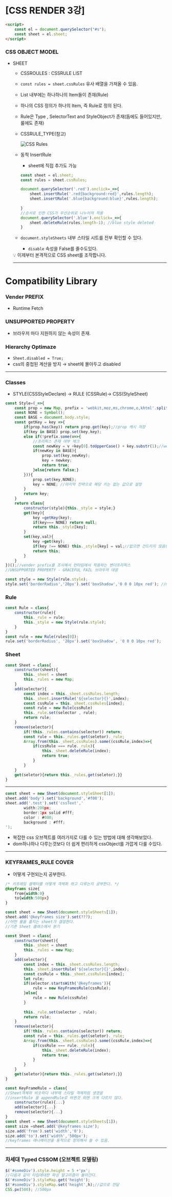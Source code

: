 # [CSS RENDER 3강]

```html
<script>
	const el = document.querySelector("#s");
	const sheet = el.sheet;
</script>
```

### CSS OBJECT MODEL

- SHEET
    - CSSROULES : CSSRULE LIST
    - `const rules = sheet.cssRules`  유사 배열을 가져올 수 있음.
    - List 내부에는 하나하나의 Item들이 존재(Rule)
    - 하나의 CSS 정의가 하나의 Item, 즉 Rule로 정의 된다.
    - Rule은 Type , SelectorText and StyleObject가 존재(돔에도 들어있지만, 룰에도 존재)
    - CSSRULE_TYPE(참고)
        
        ![CSS Rules](image/Untitled3.png)
        
    - 동적 InsertRule
        - sheet에 직접 추가도 가능
        
        ```jsx
        const sheet = el.sheet;
        const rules = sheet.cssRules;
        
        document.querySelector('.red').onclick=_=>{
        	sheet.insertRule('.red{background:red}',rules.length);
        	sheet.insertRule('.blue{background:blue}',rules.length);
        	
        }
        //순서로 인한 CSS가 우선순위로 나누어져 적용
        document.querySelector('.blue').onclick=_=>{
        	sheet.deleteRule(rules.length-1); //blue style deleted	
        }
        ```
        
    - `document.styleSheets`  내부 스타일 시트를 전부 확인할 수 있다.
        - `disable` 속성을 False를 줄수도있다.
    
    <aside>
    💡 이제부터 본격적으로 CSS sheet를 조작합니다.
    
    </aside>
    
    ---
    

# Compatibility Library

### Vender PREFIX

- Runtime Fetch

### UNSUPPORTED PROPERTY

- 브라우저 마다 지원하지 않는 속성이 존재.

### Hierarchy Optimaze

- `Sheet.disabled = True;`
- css의 중첩된 계산을 방지 → sheet에 몰아두고 disabled

---

### Classes

- STYLE(CSSStyleDeclare) → RULE (CSSRule)→ CSS(StyleSheet)

```jsx
const Style=(_=>{
	const prop = new Map, prefix = 'webkit,moz,ms,chrome,o,khtml'.split(',');
	const NONE = Symbol();
	const BASE = document.body.style;
	const getKey = key =>{
		if(prop.has(key)) return prop.get(key);//prop 캐시 저장
		if(key in BASE) prop.set(key,key);
		else if(!prefix.some(v=>{
			//프리픽스 존재 여부 체크
			const newKey = v +key[0].toUpperCase() + key.substr(1);//webkitBackground -> newkey
			if(newKey in BASE){
				prop.set(key,newKey);
				key = newkey;
				return true;
			}else{return false;}
		})){
			prop.set(key,NONE);
			key = NONE; //마지막 전략으로 해당 키는 없는 값으로 설정
		}
		return key;
	}
	return class{
		constructor(style){this._style = style;}
		get(key){
			key =getKey(key);
			if(key=== NONE) return null;
			return this._style[key];
		}
		set(key,val){
			key =get(key);
			if(key !== NONE) this._style[key] = val;//없으면 건드리지 않음(graceful fail)
			return this;
		}
	}
})();//vender prefix를 조사해서 런타임에서 적용하는 밴더프리픽스
//UNSUPPORTED PROPERTY - GRACEFUL FAIL 브라우저 대응

const style = new Style(rule.style);
style.set('borderRadius','20px').set('boxShadow','0 0 0 10px red'); //metho chainning

```

### Rule

```jsx
const Rule = class{
	constructor(rule){
		this._rule = rule;
		this._style = new Style(rule.style); 
	}
}
const rule = new Rule(rules[0]);
rule.set('borderRadius', '20px').set('boxShadow', '0 0 0 10px red');
```

### Sheet

```jsx
const Sheet = class{
	constructor(sheet){
		this._sheet = sheet
		this._rules = new Map;
	}
	add(selector){
		const index = this._sheet.cssRules.length;
		this._sheet.insertRule('${selector}{}',index);
		const cssRule = this._sheet.cssRules[index];
		const rule = new Rule(cssRule)
		this._rule.set(selector , rule);
		return rule;
	}
	remove(selector){
		if(!this._rules.contains(selector)) return;
		const rule = this._rules.get(seletor)._rule;
		Array.from(this._sheet.cssRules).some((cssRule,index)=>{
			if(cssRule === rule._rule){
				this._sheet.deleteRule(index);
				return true;
			}
		}
	}
	get(seletor){return this._rules.get(seletor);}}
}
```

---

```jsx
const sheet = new Sheet(document.styleSheet[1]);
sheet.add('body').set('background','#f00');
sheet.add('.test').set('cssText','
		width:200px;
		border:1px solid #fff;
		color : #000;
		background : #fff;
'); 
```

- 복잡한 css 오브젝트를 여러가지로 다룰 수 있는 방법에 대해 생각해보았다.
- dom하나하나 다루는것보다 더 쉽게 편리하게 cssObject를 가깝게 다룰 수있다.

---

### KEYFRAMES_RULE COVER

- 어떻게 구현되는지 공부한다.

```css
/* 키프레임 셀렉터를 어떻게 객체화 하고 다루는지 공부한다. */
@keyframs size{
	from{width:0}
	to{width:500px}
}
```

```jsx
const sheet = new Sheet(document.styleSheets[1]);
sheet.add('@keyframes size').set(???);
//어떤 룰을 줄지는 sheet가 결정한다.
//기존 Sheet 클래스에서 분기

const Sheet = class{
	constructor(sheet){
		this._sheet = sheet
		this._rules = new Map;
	}
	add(selector){
		const index = this._sheet.cssRules.length;
		this._sheet.insertRule('${selector}{}',index);
		const cssRule = this._sheet.cssRules[index];
		let rule;
		if(selector.startsWith('@keyframes')){
			rule = new KeyFramesRule(cssRule);
		}else{
			rule = new Rule(cssRule)		
		}
		
		this._rule.set(selector , rule);
		return rule;
	}
	remove(selector){
		if(!this._rules.contains(selector)) return;
		const rule = this._rules.get(seletor)._rule;
		Array.from(this._sheet.cssRules).some((cssRule,index)=>{
			if(cssRule === rule._rule){
				this._sheet.deleteRule(index);
				return true;
			}
		}
	}
	get(seletor){return this._rules.get(seletor);}}
}
```

```jsx
const KeyFrameRule = class{
//Sheet객체와 비슷하다 내부에 스타일 객체처럼 생겼음
//insertRule 을 appendRule로 바뀐것 외엔 크게 다르지 않다.
	constructor(rule){...}
	add(selector){...}
	remove(selector){...}
}
const sheet = new Sheet(document.styleSheets[1]);
const size =sheet.add('@keyframes size');
size.add('from').set('width','0');
size.add('to').set('width','500px');
//keyframes 애니메이션을 동적으로 정의해서 쓸 수 있음.
```

---

### 차세대 Typed CSSOM (오브젝트 모델링)

```jsx
$('#someDiv').style.height = 5 +'px';
//다음과 같이 타입에대한 파싱 알고리즘이 돌아간다.
$('#someDiv').styleMap.get('height');
$('#someDiv').styleMap.set('height',h);//값으로 전달
CSS.px(500); //500px
```